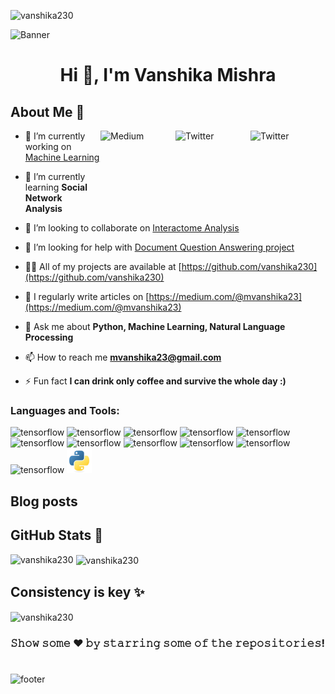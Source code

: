 <p align="left"> <img src="https://komarev.com/ghpvc/?username=vanshika230&label=Profile%20views&color=0e75b6&style=flat" alt="vanshika230" /> </p>

![Banner](https://github.com/vanshika230/vanshika230/blob/main/Banner.png)

<h1 align="center">Hi 👋, I'm Vanshika Mishra</h1>

## About Me :wave:
<a href="https://twitter.com/mvanshika23" target="_blank"><img src="https://cdn2.iconfinder.com/data/icons/social-media-2199/64/social_media_isometric_6-twitter-512.png" height="120px" width="120px" alt="Twitter" align="right"></a><a href="https://www.linkedin.com/in/vanshika-mishra2308/" target="_blank"><img src="https://cdn2.iconfinder.com/data/icons/social-media-2199/64/social_media_isometric_14-linkedin-512.png" height="120px" width="120px" alt="Twitter" align="right"></a>
<a href="https://medium.com/@mvanshika23" target="_blank"><img src="https://cdn4.iconfinder.com/data/icons/social-media-2210/24/Medium-1024.png" height="120px" width="120px" alt="Medium" align="right"></a>

- 🔭 I’m currently working on [Machine Learning](https://github.com/vanshika230/Machine-Learning)

- 🌱 I’m currently learning **Social Network Analysis**

- 👯 I’m looking to collaborate on [Interactome Analysis](https://github.com/vanshika230/Interactome_Analysis)

- 🤝 I’m looking for help with [Document Question Answering project](https://github.com/vanshika230/Document_Question_Answering)

- 👨‍💻 All of my projects are available at [https://github.com/vanshika230](https://github.com/vanshika230)

- 📝 I regularly write articles on [https://medium.com/@mvanshika23](https://medium.com/@mvanshika23)

- 💬 Ask me about **Python, Machine Learning, Natural Language Processing**

- 📫 How to reach me **mvanshika23@gmail.com**

- ⚡ Fun fact **I can drink only coffee and survive the whole day :)**

<h3 align="left">Languages and Tools:</h3>


<p align="left"> <a> <img src="https://cdn.jsdelivr.net/gh/devicons/devicon/icons/tensorflow/tensorflow-original.svg" alt="tensorflow" width="40" height="40"/> </a>
  <a> <img src="https://cdn.jsdelivr.net/gh/devicons/devicon/icons/java/java-original-wordmark.svg" alt="tensorflow" width="40" height="40"/> </a>
    <a> <img src="https://cdn.jsdelivr.net/gh/devicons/devicon/icons/mysql/mysql-original-wordmark.svg" alt="tensorflow" width="40" height="40"/> </a>
      <a> <img src="https://cdn.jsdelivr.net/gh/devicons/devicon/icons/pytorch/pytorch-original-wordmark.svg" alt="tensorflow" width="40" height="40"/> </a>
   <a> <img src="https://cdn.jsdelivr.net/gh/devicons/devicon/icons/jupyter/jupyter-original-wordmark.svg" alt="tensorflow" width="40" height="40"/> </a>
     <a> <img src="https://cdn.jsdelivr.net/gh/devicons/devicon/icons/git/git-original-wordmark.svg" alt="tensorflow" width="40" height="40"/> </a>
       <a> <img src="https://cdn.jsdelivr.net/gh/devicons/devicon/icons/github/github-original.svg" alt="tensorflow" width="40" height="40"/> </a>
         <a> <img src="https://cdn.jsdelivr.net/gh/devicons/devicon/icons/numpy/numpy-original-wordmark.svg" alt="tensorflow" width="40" height="40"/> </a>
   <a> <img src="https://cdn.jsdelivr.net/gh/devicons/devicon/icons/pandas/pandas-original-wordmark.svg" alt="tensorflow" width="40" height="40"/> </a>
     <a> <img src="https://cdn.jsdelivr.net/gh/devicons/devicon/icons/vscode/vscode-original-wordmark.svg" alt="tensorflow" width="40" height="40"/> </a> <a> <img src="https://cdn.jsdelivr.net/gh/devicons/devicon/icons/anaconda/anaconda-original-wordmark.svg" alt="tensorflow" width="40" height="40"/> </a><a href="https://www.python.org" target="_blank"> <img src="https://raw.githubusercontent.com/devicons/devicon/master/icons/python/python-original.svg" alt="python" width="40" height="40"/> </a> 
  
  
</p>

## Blog posts

<!-- BLOG-POST-LIST:START -->
<!-- BLOG-POST-LIST:END -->

## GitHub Stats 💯
<p><img align="left" src="https://github-readme-stats.vercel.app/api/top-langs?username=vanshika230&show_icons=true&locale=en&layout=compact" alt="vanshika230" /></p>

<p>&nbsp;<img align="center" src="https://github-readme-stats.vercel.app/api?username=vanshika230&show_icons=true&locale=en" alt="vanshika230" /></p>

## Consistency is key ✨
<p><img align="center" src="https://github-readme-streak-stats.herokuapp.com/?user=vanshika230&" alt="vanshika230" /></p>



### 𝚂𝚑𝚘𝚠 𝚜𝚘𝚖𝚎 ❤️ 𝚋𝚢 𝚜𝚝𝚊𝚛𝚛𝚒𝚗𝚐 𝚜𝚘𝚖𝚎 𝚘𝚏 𝚝𝚑𝚎 𝚛𝚎𝚙𝚘𝚜𝚒𝚝𝚘𝚛𝚒𝚎𝚜!



#

![footer](https://github.com/vanshika230/vanshika230/blob/main/footer.png)
